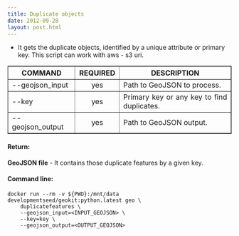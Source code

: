 ```yaml
---
title: Duplicate objects
date: 2012-09-28
layout: post.html
---
```


- It gets the duplicate objects, identified by a unique attribute or primary key. This script can work with aws - s3 uri.

<table border cellpadding="5px">
	<tr>
		<th style="width: 30%;">COMMAND</th> 
        <th style="width: 20%;">REQUIRED</th> 
        <th style="width: 50%;">DESCRIPTION</th>
	</tr>
	<tr>
		<td style="text-align: justify; vertical-align: middle;">--geojson_input</td> 
        <td style="text-align: center; vertical-align: middle;">yes</td>
        <td style="text-align: justify; vertical-align: middle;">Path to GeoJSON to process.</td>
	</tr>
    <tr>
		<td style="text-align: justify; vertical-align: middle;">--key</td> 
        <td style="text-align: center; vertical-align: middle;">yes</td>
        <td style="text-align: justify; vertical-align: middle;">Primary key or any key to find duplicates.</td>
	</tr>
    <tr>
		<td style="text-align: justify; vertical-align: middle;">--geojson_output</td> 
        <td style="text-align: center; vertical-align: middle;">yes</td>
        <td style="text-align: justify; vertical-align: middle;">Path to GeoJSON output.</td>
	</tr>
</table>

#### Return:

**GeoJSON file** - It contains those duplicate features by a given key.

#### Command line:

```
docker run --rm -v ${PWD}:/mnt/data developmentseed/geokit:python.latest geo \
    duplicatefeatures \
    --geojson_input=<INPUT_GEOJSON> \
    --key=key \
    --geojson_output=<OUTPUT_GEOJSON>
```

